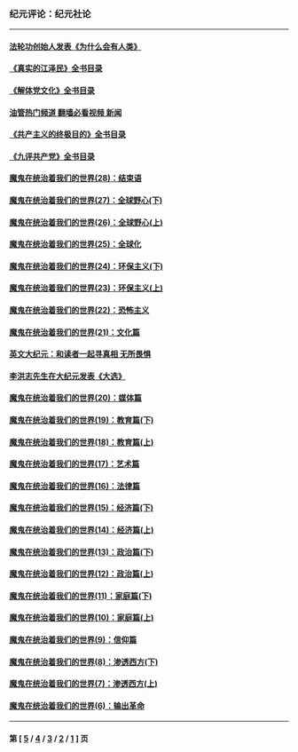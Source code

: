 ### 纪元评论：纪元社论
---
#### [法轮功创始人发表《为什么会有人类》](../../pages/nsc422/n13912117.md?02270330) 
#### [《真实的江泽民》全书目录](../../pages/nsc422/n13721399.md?02270330) 
#### [《解体党文化》全书目录](../../pages/nsc422/n13721157.md?02270330) 
#### [油管热门频道 翻墙必看视频 新闻](ok?02270330)
#### [《共产主义的终极目的》全书目录](../../pages/nsc422/n13721048.md?02270330) 
#### [《九评共产党》全书目录](../../pages/nsc422/n13708085.md?02270330) 
#### [魔鬼在统治着我们的世界(28)：结束语](../../pages/nsc422/n10936246.md?02270330) 
#### [魔鬼在统治着我们的世界(27)：全球野心(下)](../../pages/nsc422/n10928319.md?02270330) 
#### [魔鬼在统治着我们的世界(26)：全球野心(上)](../../pages/nsc422/n10900318.md?02270330) 
#### [魔鬼在统治着我们的世界(25)：全球化](../../pages/nsc422/n10788205.md?02270330) 
#### [魔鬼在统治着我们的世界(24)：环保主义(下)](../../pages/nsc422/n10695307.md?02270330) 
#### [魔鬼在统治着我们的世界(23)：环保主义(上)](../../pages/nsc422/n10688613.md?02270330) 
#### [魔鬼在统治着我们的世界(22)：恐怖主义](../../pages/nsc422/n10614727.md?02270330) 
#### [魔鬼在统治着我们的世界(21)：文化篇](../../pages/nsc422/n10597706.md?02270330) 
#### [英文大纪元：和读者一起寻真相 无所畏惧](../../pages/nsc422/n12542027.md?02270330) 
#### [李洪志先生在大纪元发表《大选》](../../pages/nsc422/n12534746.md?02270330) 
#### [魔鬼在统治着我们的世界(20)：媒体篇](../../pages/nsc422/n10586579.md?02270330) 
#### [魔鬼在统治着我们的世界(19)：教育篇(下)](../../pages/nsc422/n10564808.md?02270330) 
#### [魔鬼在统治着我们的世界(18)：教育篇(上)](../../pages/nsc422/n10526970.md?02270330) 
#### [魔鬼在统治着我们的世界(17)：艺术篇](../../pages/nsc422/n10499093.md?02270330) 
#### [魔鬼在统治着我们的世界(16)：法律篇](../../pages/nsc422/n10485969.md?02270330) 
#### [魔鬼在统治着我们的世界(15)：经济篇(下)](../../pages/nsc422/n10469975.md?02270330) 
#### [魔鬼在统治着我们的世界(14)：经济篇(上)](../../pages/nsc422/n10457370.md?02270330) 
#### [魔鬼在统治着我们的世界(13)：政治篇(下)](../../pages/nsc422/n10448270.md?02270330) 
#### [魔鬼在统治着我们的世界(12)：政治篇(上)](../../pages/nsc422/n10444576.md?02270330) 
#### [魔鬼在统治着我们的世界(11)：家庭篇(下)](../../pages/nsc422/n10440961.md?02270330) 
#### [魔鬼在统治着我们的世界(10)：家庭篇(上)](../../pages/nsc422/n10435448.md?02270330) 
#### [魔鬼在统治着我们的世界(9)：信仰篇](../../pages/nsc422/n10432159.md?02270330) 
#### [魔鬼在统治着我们的世界(8)：渗透西方(下)](../../pages/nsc422/n10429603.md?02270330) 
#### [魔鬼在统治着我们的世界(7)：渗透西方(上)](../../pages/nsc422/n10426013.md?02270330) 
#### [魔鬼在统治着我们的世界(6)：输出革命](../../pages/nsc422/n10421536.md?02270330) 

---
#### 第 [ [5](./5.md?02270330) / [4](./4.md?02270330) / [3](./3.md?02270330) / [2](./2.md?02270330) / [1](./1.md?02270330) ] 页
